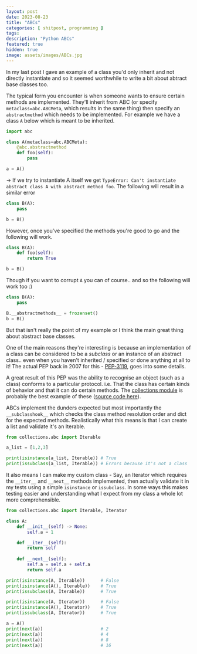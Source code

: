 ```yaml
---
layout: post
date: 2023-08-23
title: "ABCs"
categories: [ shitpost, programming ]
tags: 
description: "Python ABCs"
featured: true
hidden: true
image: assets/images/ABCs.jpg
---
```


In my last post I gave an example of a class you'd only inherit and not directly instantiate and so it seemed worthwhile to write a bit about abtract base classes too.

The typical form you encounter is when someone wants to ensure certain methods are implemented. They'll inherit from ABC (or specify `metaclass=abc.ABCMeta`, which results in the same thing) then specify an `abstractmethod` which needs to be implemented. For example we have a class `A` below which is meant to be inherited. 

```python
import abc 

class A(metaclass=abc.ABCMeta):
    @abc.abstractmethod
    def foo(self):
        pass

a = A()
```

-> If we try to instantiate A itself we get `TypeError: Can't instantiate abstract class A with abstract method foo`. The following will result in a similar error

```python
class B(A):
    pass

b = B()
```

However, once you've specified the methods you're good to go and the following will work.

```python
class B(A):
    def foo(self):
        return True

b = B()
```

Though if you want to corrupt `A` you can of course.. and so the following will work too :)

```python
class B(A):
    pass

B.__abstractmethods__ = frozenset()
b = B()
```

But that isn't really the point of my example or I think the main great thing about abstract base classes.

One of the main reasons they're interesting is because an implementation of a class can be considered to be a _subclass_ or an instance of an abstract class.. even when you haven't inherited / specified or done anything at all to it! The actual PEP back in 2007 for this - [PEP-3119](https://peps.python.org/pep-3119/), goes into some details. 

A great result of this PEP was the ability to recognise an object (such as a class) conforms to a particular protocol. i.e. That the class has certain kinds of behavior and that it can do certain methods. The [collections module](https://docs.python.org/3.10/library/collections.abc.html) is probably the best example of these ([source code here](https://github.com/python/cpython/blob/3.10/Lib/_collections_abc.py)). 

ABCs implement the dunders expected but most importantly the `__subclasshook__` which checks the class method resolution order and dict for the expected methods. Realistically what this means is that I can create a list and validate it's an Iterable. 

```python
from collections.abc import Iterable

a_list = [1,2,3]

print(isinstance(a_list, Iterable)) # True
print(issubclass(a_list, Iterable)) # Errors because it's not a class 
```

It also means I can make my custom class - Say, an Iterator which requires the `__iter__` and `__next__` methods implemented, then actually validate it in my tests using a simple `isinstance` or `issubclass`. In some ways this makes testing easier and understanding what I expect from my class a whole lot more comprehensible.

```python
from collections.abc import Iterable, Iterator

class A:
    def __init__(self) -> None:
        self.a = 1

    def __iter__(self):
        return self
    
    def __next__(self):
        self.a = self.a + self.a
        return self.a

print(isinstance(A, Iterable))      # False
print(isinstance(A(), Iterable))    # True
print(issubclass(A, Iterable))      # True

print(isinstance(A, Iterator))      # False
print(isinstance(A(), Iterator))    # True
print(issubclass(A, Iterator))      # True

a = A()
print(next(a))                      # 2
print(next(a))                      # 4
print(next(a))                      # 8
print(next(a))                      # 16
```